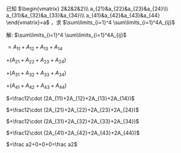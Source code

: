 已知 $\begin{vmatrix}  
2&2&2&2\\\  
a_{21}&a_{22}&a_{23}&a_{24}\\\  
a_{31}&a_{32}&a_{33}&a_{34}\\\  
a_{41}&a_{42}&a_{43}&a_{44}  
\end{vmatrix}=a$ ，求 $\sum\limits_{i=1}^4  
\sum\limits_{i=1}^4A_{ij}$  
  
  
解:  $\sum\limits_{i=1}^4  
\sum\limits_{i=1}^4A_{ij}$  
  
$=A_{11}+A_{12}+A_{13}+A_{14}$  
  
$+(A_{21}+A_{22}+A_{23}+A_{24})$  
  
$+(A_{31}+A_{32}+A_{33}+A_{34})$  
  
$+(A_{41}+A_{42}+A_{43}+A_{44})$  
  
$=\frac12\cdot  
(2A_{11}+2A_{12}+2A_{13}+2A_{14})$  
  
$+\frac12\cdot  
(2A_{21}+2A_{22}+2A_{23}+2A_{24})$  
  
$+\frac12\cdot  
(2A_{31}+2A_{32}+2A_{33}+2A_{34})$  
  
$+\frac12\cdot  
(2A_{41}+2A_{42}+2A_{43}+2A_{44})$  
  
$=\frac a2+0+0+0=\frac a2$  
